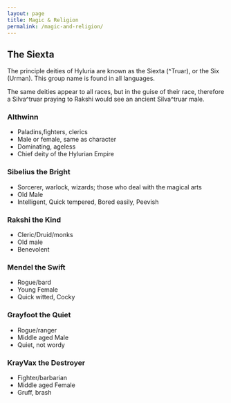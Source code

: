 ```yaml
---
layout: page
title: Magic & Religion
permalink: /magic-and-religion/
---
```


## The Siexta

The principle deities of Hyluria are known as the Siexta (^Truar), or the Six (Urman). This group name is found in all languages.

The same deities appear to all races, but in the guise of their race, therefore a Silva^truar praying to Rakshi would see an ancient Silva^truar male.

### Althwinn
- Paladins,fighters, clerics
- Male or female, same as character
- Dominating, ageless
- Chief deity of the Hylurian Empire

### Sibelius the Bright
- Sorcerer, warlock, wizards; those who deal with the magical arts
- Old Male
- Intelligent, Quick tempered, Bored easily, Peevish

### Rakshi the Kind
- Cleric/Druid/monks
- Old male
- Benevolent

### Mendel the Swift
- Rogue/bard
- Young Female
- Quick witted, Cocky

### Grayfoot the Quiet 
- Rogue/ranger
- Middle aged Male
- Quiet, not wordy

### KrayVax the Destroyer
- Fighter/barbarian
- Middle aged Female
- Gruff, brash
